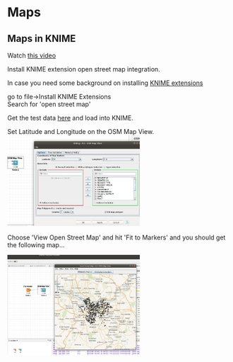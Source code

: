 # Maps

## Maps in KNIME

Watch [this video](https://youtu.be/ZhPiiuqUxqQ)  

Install KNIME extension open street map integration.  

In case you need some background on installing [KNIME extensions](https://www.google.com/search?q=install+knime+extensions&oq=install+KNIME+extensions&aqs=chrome.0.0l5.3443j0j7&sourceid=chrome&ie=UTF-8#kpvalbx=_bwSLXoTzE4PJ1QG_s7-ICg20)  

go to file->Install KNIME Extensions  
Search for 'open street map' 

Get the test data [here](https://github.com/bnorthan/inf-428-data-analytics-online/blob/master/python/notebooks/visualization_projects/pit311_small.csv) and load into KNIME.  

Set Latitude and Longitude on the OSM Map View.  
<img src="MapConfigure.jpg" width="300"> 

 Choose 'View Open Street Map' and hit 'Fit to Markers' and you should get the following map...  

<img src="Map.jpg" width="300"> 